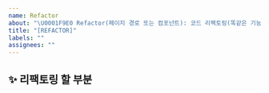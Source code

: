 ```yaml
---
name: Refactor
about: "\U0001F9E0 Refactor(페이지 경로 또는 컴포넌트): 코드 리팩토링(똑같은 기능인데 코드만 개선)"
title: "[REFACTOR]"
labels: ""
assignees: ""
---
```


## ✨ 리팩토링 할 부분

<br>
